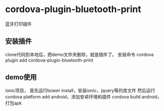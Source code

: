 # cordova-plugin-bluetooth-print
蓝牙打印插件

## 安装插件
clone代码到本地后，把demo文件夹删除，就是插件了。
安装命令 cordova plugin add cordova-plugin-bluetooth-print

## demo使用
ionic项目，
首先运行bower install，安装ionic，jquery等的库文件
然后运行cordova platform add android，添加安卓环境和插件
cordova build android，打包apk
